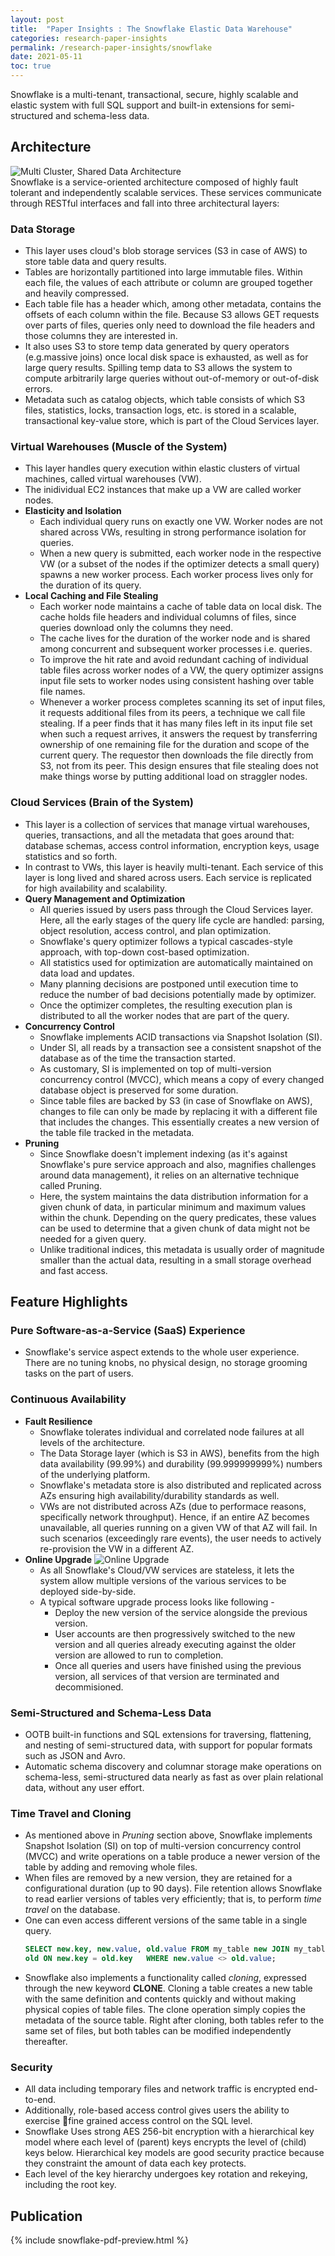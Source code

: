 ```yaml
---
layout: post
title:  "Paper Insights : The Snowflake Elastic Data Warehouse"
categories: research-paper-insights
permalink: /research-paper-insights/snowflake
date: 2021-05-11
toc: true
---
```


Snowflake is a multi-tenant, transactional, secure, highly scalable and elastic system with full SQL support and built-in extensions for semi-structured and schema-less data.  

## Architecture 
![](/img/snowflake_architecture.png "Multi Cluster, Shared Data Architecture")  
Snowflake is a service-oriented architecture composed of highly fault tolerant and independently scalable services. These services communicate through RESTful interfaces and fall into three architectural layers:  

### Data Storage 
  * This layer uses cloud's blob storage services (S3 in case of AWS) to store table data and query results.
  * Tables are horizontally partitioned into large immutable files. Within each file, the values of each attribute or column are grouped together and heavily compressed.
  * Each table file has a header which, among other metadata, contains the offsets of each column within the file. Because S3 allows GET requests over parts of files, queries only need to download the file headers and those columns they are interested in.
  * It also uses S3 to store temp data generated by query operators (e.g.massive joins) once local disk space is exhausted, as well as for large query results. Spilling temp data to S3 allows the system to compute arbitrarily large queries without out-of-memory or out-of-disk errors.
  * Metadata such as catalog objects, which table consists of which S3 files, statistics, locks, transaction logs, etc. is stored in a scalable, transactional key-value store, which is part of the Cloud Services layer.

### Virtual Warehouses (Muscle of the System)
  * This layer handles query execution within elastic clusters of virtual machines, called virtual warehouses (VW).
  * The inidividual EC2 instances that make up a VW are called worker nodes.
  * **Elasticity and Isolation**
    * Each individual query runs on exactly one VW. Worker nodes are not shared across VWs, resulting in strong performance isolation for queries.
    * When a new query is submitted, each worker node in the respective VW (or a subset of the nodes if the optimizer detects a small query) spawns a new worker process. Each worker process lives only for the duration of its query.
  * **Local Caching and File Stealing**
    * Each worker node maintains a cache of table data on local disk. The cache holds file headers and individual columns of files, since queries download only the columns they need.
    * The cache lives for the duration of the worker node and is shared among concurrent and subsequent worker processes i.e. queries.
    * To improve the hit rate and avoid redundant caching of individual table files across worker nodes of a VW, the query optimizer assigns input file sets to worker nodes using consistent hashing over table file names.
    * Whenever a worker process completes scanning its set of input files, it requests additional files from its peers, a technique we call file stealing. If a peer finds that it has many files left in its input file set when such a request arrives, it answers the request by transferring ownership of one remaining file for the duration and scope of the current query. The requestor then downloads the file directly from S3, not from its peer. This design ensures that file stealing does not make things worse by putting additional load on straggler nodes.

### Cloud Services (Brain of the System)
  * This layer is a collection of services that manage virtual warehouses, queries, transactions, and all the metadata that goes around that: database schemas, access control information, encryption keys, usage statistics and so forth.
  * In contrast to VWs, this layer is heavily multi-tenant. Each service of this layer is long lived and shared across users. Each service is replicated for high availability and scalability.
  * **Query Management and Optimization**
    * All queries issued by users pass through the Cloud Services layer. Here, all the early stages of the query life cycle are handled: parsing, object resolution, access control, and plan optimization.
    * Snowflake's query optimizer follows a typical cascades-style approach, with top-down cost-based optimization.
    * All statistics used for optimization are automatically maintained on data load and updates.
    * Many planning decisions are postponed until execution time to reduce the number of bad decisions potentially made by optimizer.
    * Once the optimizer completes, the resulting execution plan is distributed to all the worker nodes that are part of the query.
  * **Concurrency Control**
    * Snowflake implements ACID transactions via Snapshot Isolation (SI).
    * Under SI, all reads by a transaction see a consistent snapshot of the database as of the time the transaction started.
    * As customary, SI is implemented on top of multi-version concurrency control (MVCC), which means a copy of every changed database object is preserved for some duration.
    * Since table files are backed by S3 (in case of Snowflake on AWS), changes to file can only be made by replacing it with a different file that includes the changes. This essentially creates a new version of the table file tracked in the metadata.
  * **Pruning**
    * Since Snowflake doesn't implement indexing (as it's against Snowflake's pure service approach and also, magnifies challenges around data management), it relies on an alternative technique called Pruning.
    * Here, the system maintains the data distribution information for a given chunk of data, in particular minimum and maximum values within the chunk. Depending on the query predicates, these values can be used to determine that a given chunk of data might not be needed for a given query.
    * Unlike traditional indices, this metadata is usually order of magnitude smaller than the actual data, resulting in a small storage overhead and fast access.

## Feature Highlights

### Pure Software-as-a-Service (SaaS) Experience
  * Snowflake's service aspect extends to the whole user experience. There are no tuning knobs, no physical design, no storage grooming tasks on the part of users.

### Continuous Availability
  * **Fault Resilience**
    * Snowflake tolerates individual and correlated node failures at all levels of the architecture.
    * The Data Storage layer (which is S3 in AWS), benefits from the high data availability (99.99%) and durability 
    (99.999999999%) numbers of the underlying platform.
    * Snowflake's metadata store is also distributed and replicated across AZs ensuring high availability/durability standards as well.
    * VWs are not distributed across AZs (due to performace reasons, specifically network throughput). Hence, if an entire AZ becomes unavailable, all queries running on a given VW of that AZ will fail. In such scenarios (exceedingly rare events), the user needs to actively re-provision the VW in a different AZ.
  * **Online Upgrade**
    ![](/img/snowflake_online-upgrade.png "Online Upgrade")
    * As all Snowflake's Cloud/VW services are stateless, it lets the system allow multiple versions of the various services to be deployed side-by-side.
    * A typical software upgrade process looks like following -
        * Deploy the new version of the service alongside the previous version. 
        * User accounts are then progressively switched to the new version and all queries already executing against the older version are allowed to run to completion.
        * Once all queries and users have finished using the previous version, all services of that version are terminated and decommisioned.

### Semi-Structured and Schema-Less Data
  * OOTB built-in functions and SQL extensions for traversing, flattening, and nesting of semi-structured data, with support for popular formats such as JSON and Avro.
  * Automatic schema discovery and columnar storage make operations on schema-less, semi-structured data nearly as fast as over plain relational data, without any user effort.

### Time Travel and Cloning
  * As mentioned above in *Pruning* section above, Snowflake implements Snapshot Isolation (SI) on top of multi-version concurrency control (MVCC) and write operations on a table produce a newer version of the table by adding and removing whole files.
  * When files are removed by a new version, they are retained for a configurational duration (up to 90 days). File retention allows Snowflake to read earlier versions of tables very efficiently; that is, to perform *time travel* on the database.
  * One can even access different versions of the same table in a single query.  
    ```sql
    SELECT new.key, new.value, old.value FROM my_table new JOIN my_table AT(OFFSET => -86400) 
    old ON new.key = old.key   WHERE new.value <> old.value;
    ```
  * Snowflake also implements a functionality called *cloning*, expressed through the new keyword **CLONE**. Cloning a table creates a new table with the same definition and contents quickly and without making physical copies of table files. The clone operation simply copies the metadata of the source table. Right after cloning, both tables refer to the same set of files, but both tables can be modified independently thereafter.

### Security
  * All data including temporary files and network traffic is encrypted end-to-end.
  * Additionally, role-based access control gives users the ability to exercise fine grained access control on the SQL level.
  * Snowflake Uses strong AES 256-bit encryption with a hierarchical key model where each level of (parent) keys encrypts the level of (child) keys below. Hierarchical key models are good security practice because they constraint the amount of data each key protects.
  * Each level of the key hierarchy undergoes key rotation and rekeying, including the root key.
    
## Publication
{% include snowflake-pdf-preview.html %}

